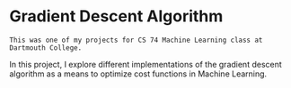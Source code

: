 # Gradient Descent Algorithm
`This was one of my projects for CS 74 Machine Learning class at Dartmouth College.`

In this project, I explore different implementations of the gradient descent algorithm as a means to optimize cost functions in Machine Learning.
